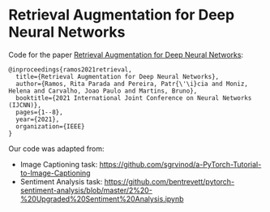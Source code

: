 # Retrieval Augmentation for Deep Neural Networks
Code for the paper [Retrieval Augmentation for Deep Neural Networks](https://ieeexplore.ieee.org/document/9533978):

```
@inproceedings{ramos2021retrieval,
  title={Retrieval Augmentation for Deep Neural Networks},
  author={Ramos, Rita Parada and Pereira, Patr{\'\i}cia and Moniz, Helena and Carvalho, Joao Paulo and Martins, Bruno},
  booktitle={2021 International Joint Conference on Neural Networks (IJCNN)},
  pages={1--8},
  year={2021},
  organization={IEEE}
}
```

Our code was adapted from:
- Image Captioning task: https://github.com/sgrvinod/a-PyTorch-Tutorial-to-Image-Captioning
- Sentiment Analysis task: https://github.com/bentrevett/pytorch-sentiment-analysis/blob/master/2%20-%20Upgraded%20Sentiment%20Analysis.ipynb
